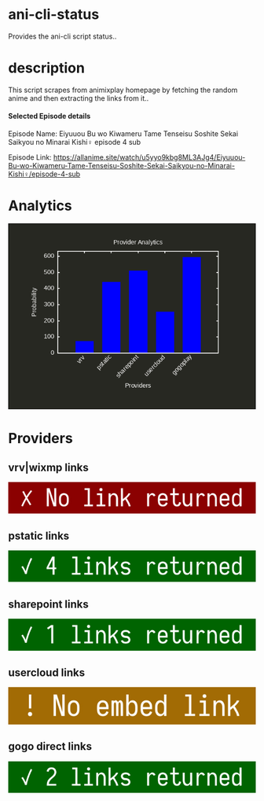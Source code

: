 # ani-cli-status
Provides the ani-cli script status..

# description
This script scrapes from animixplay homepage by fetching the random anime and then extracting the links from it..

#### Selected Episode details

Episode Name: Eiyuuou Bu wo Kiwameru Tame Tenseisu Soshite Sekai Saikyou no Minarai Kishi♀ episode 4 sub

Episode Link: https://allanime.site/watch/u5yyo9kbg8ML3AJg4/Eiyuuou-Bu-wo-Kiwameru-Tame-Tenseisu-Soshite-Sekai-Saikyou-no-Minarai-Kishi♀/episode-4-sub
 
# Analytics

<img src="./analytics.png">

# Providers

##  vrv|wixmp links

<img src="./images/vrv.jpg">

##  pstatic links

<img src="./images/pstatic.jpg">

##  sharepoint links

<img src="./images/sharepoint.jpg">

##  usercloud links

<img src="./images/usercloud.jpg">

## gogo direct links

<img src="./images/gogoplay.jpg">
